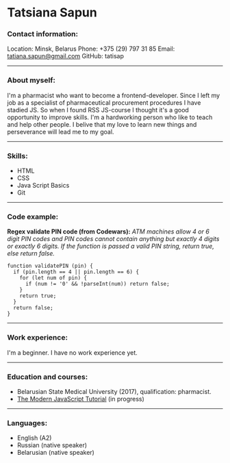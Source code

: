 # Tatsiana Sapun
### Contact information:
Location: Minsk, Belarus
Phone: +375 (29) 797 31 85
Email: tatiana.sapun@gmail.com
GitHub: tatisap
***
### About myself:
I'm a pharmacist who want to become a frontend-developer. Since I left my job as a specialist of pharmaceutical procurement procedures I have stadied JS. So when I found RSS JS-course I thought it's a good opportunity to improve skills. 
I'm a hardworking person who like to teach and help other people. I belive that my love to learn new things and perseverance will lead me to my goal.
***
### Skills:
- HTML
- CSS
- Java Script Basics
- Git
***
### Code example:
**Regex validate PIN code (from Codewars):** *ATM machines allow 4 or 6 digit PIN codes and PIN codes cannot contain anything but exactly 4 digits or exactly 6 digits. If the function is passed a valid PIN string, return true, else return false.*
```
function validatePIN (pin) {
  if (pin.length == 4 || pin.length == 6) {
    for (let num of pin) {
      if (num != '0' && !parseInt(num)) return false;
    }
    return true;
  }
  return false;
}
```
***
### Work experience:
I'm a beginner. I have no work experience yet.
***
### Education and courses:
- Belarusian State Medical University (2017), qualification: pharmacist.
- [The Modern JavaScript Tutorial](https://learn.javascript.ru) (in progress)
***
### Languages:
- English (A2)
- Russian (native speaker)
- Belarusian (native speaker)